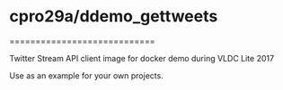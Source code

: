 # cpro29a/ddemo_gettweets #
============================

Twitter Stream API client image for docker demo during VLDC Lite 2017

Use as an example for your own projects.


